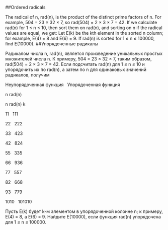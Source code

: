 ##Ordered radicals

The radical of n, rad(n), is the product of the distinct prime factors of n. For example, 504 = 23 × 32 × 7, so rad(504) = 2 × 3 × 7 = 42.
If we calculate rad(n) for 1 ≤ n ≤ 10, then sort them on rad(n), and sorting on n if the radical values are equal, we get:
Let E(k) be the kth element in the sorted n column; for example, E(4) = 8 and E(6) = 9.
If rad(n) is sorted for 1 ≤ n ≤ 100000, find E(10000).
##Упорядоченные радикалы

Радикалом числа n, rad(n), является произведение уникальных простых множителей числа n. К примеру, 504 = 23 × 32 × 7, таким образом, rad(504) = 2 × 3 × 7 = 42.
Если подсчитать rad(n) для 1 ≤ n ≤ 10 и упорядочить их по rad(n), а затем по n для одинаковых значений радикалов, получим


Неупорядоченная функция
 
Упорядоченная функция


n
rad(n)

n
rad(n)
k


11
 
111


22
 
222


33
 
423


42
 
824


55
 
335


66
 
936


77
 
557


82
 
668


93
 
779


1010
 
101010


Пусть E(k) будет k-м элементом в упорядоченной колонне n; к примеру, E(4) = 8, а E(6) = 9.
Найдите E(10000), если функция rad(n) упорядочена для 1 ≤ n ≤ 100000.
